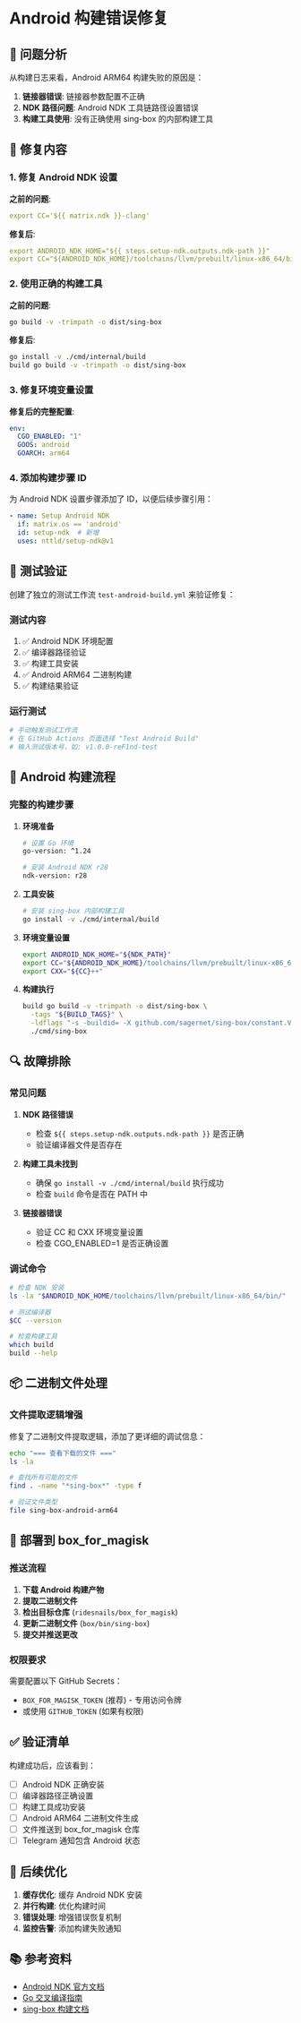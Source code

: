 # Android 构建错误修复

## 🐛 问题分析

从构建日志来看，Android ARM64 构建失败的原因是：

1. **链接器错误**: 链接器参数配置不正确
2. **NDK 路径问题**: Android NDK 工具链路径设置错误
3. **构建工具使用**: 没有正确使用 sing-box 的内部构建工具

## 🔧 修复内容

### 1. 修复 Android NDK 设置

**之前的问题**:
```yaml
export CC='${{ matrix.ndk }}-clang'
```

**修复后**:
```yaml
export ANDROID_NDK_HOME="${{ steps.setup-ndk.outputs.ndk-path }}"
export CC="${ANDROID_NDK_HOME}/toolchains/llvm/prebuilt/linux-x86_64/bin/${{ matrix.ndk }}-clang"
```

### 2. 使用正确的构建工具

**之前的问题**:
```bash
go build -v -trimpath -o dist/sing-box
```

**修复后**:
```bash
go install -v ./cmd/internal/build
build go build -v -trimpath -o dist/sing-box
```

### 3. 修复环境变量设置

**修复后的完整配置**:
```yaml
env:
  CGO_ENABLED: "1"
  GOOS: android
  GOARCH: arm64
```

### 4. 添加构建步骤 ID

为 Android NDK 设置步骤添加了 ID，以便后续步骤引用：
```yaml
- name: Setup Android NDK
  if: matrix.os == 'android'
  id: setup-ndk  # 新增
  uses: nttld/setup-ndk@v1
```

## 🧪 测试验证

创建了独立的测试工作流 `test-android-build.yml` 来验证修复：

### 测试内容
1. ✅ Android NDK 环境配置
2. ✅ 编译器路径验证
3. ✅ 构建工具安装
4. ✅ Android ARM64 二进制构建
5. ✅ 构建结果验证

### 运行测试
```bash
# 手动触发测试工作流
# 在 GitHub Actions 页面选择 "Test Android Build"
# 输入测试版本号，如: v1.0.0-reF1nd-test
```

## 📱 Android 构建流程

### 完整的构建步骤

1. **环境准备**
   ```bash
   # 设置 Go 环境
   go-version: ^1.24
   
   # 安装 Android NDK r28
   ndk-version: r28
   ```

2. **工具安装**
   ```bash
   # 安装 sing-box 内部构建工具
   go install -v ./cmd/internal/build
   ```

3. **环境变量设置**
   ```bash
   export ANDROID_NDK_HOME="${NDK_PATH}"
   export CC="${ANDROID_NDK_HOME}/toolchains/llvm/prebuilt/linux-x86_64/bin/aarch64-linux-android21-clang"
   export CXX="${CC}++"
   ```

4. **构建执行**
   ```bash
   build go build -v -trimpath -o dist/sing-box \
     -tags "${BUILD_TAGS}" \
     -ldflags "-s -buildid= -X github.com/sagernet/sing-box/constant.Version=${VERSION}" \
     ./cmd/sing-box
   ```

## 🔍 故障排除

### 常见问题

1. **NDK 路径错误**
   - 检查 `${{ steps.setup-ndk.outputs.ndk-path }}` 是否正确
   - 验证编译器文件是否存在

2. **构建工具未找到**
   - 确保 `go install -v ./cmd/internal/build` 执行成功
   - 检查 `build` 命令是否在 PATH 中

3. **链接器错误**
   - 验证 CC 和 CXX 环境变量设置
   - 检查 CGO_ENABLED=1 是否正确设置

### 调试命令

```bash
# 检查 NDK 安装
ls -la "$ANDROID_NDK_HOME/toolchains/llvm/prebuilt/linux-x86_64/bin/" | grep aarch64

# 测试编译器
$CC --version

# 检查构建工具
which build
build --help
```

## 📦 二进制文件处理

### 文件提取逻辑增强

修复了二进制文件提取逻辑，添加了更详细的调试信息：

```bash
echo "=== 查看下载的文件 ==="
ls -la

# 查找所有可能的文件
find . -name "*sing-box*" -type f

# 验证文件类型
file sing-box-android-arm64
```

## 🚀 部署到 box_for_magisk

### 推送流程

1. **下载 Android 构建产物**
2. **提取二进制文件**
3. **检出目标仓库** (`ridesnails/box_for_magisk`)
4. **更新二进制文件** (`box/bin/sing-box`)
5. **提交并推送更改**

### 权限要求

需要配置以下 GitHub Secrets：
- `BOX_FOR_MAGISK_TOKEN` (推荐) - 专用访问令牌
- 或使用 `GITHUB_TOKEN` (如果有权限)

## ✅ 验证清单

构建成功后，应该看到：

- [ ] Android NDK 正确安装
- [ ] 编译器路径正确设置
- [ ] 构建工具成功安装
- [ ] Android ARM64 二进制文件生成
- [ ] 文件推送到 box_for_magisk 仓库
- [ ] Telegram 通知包含 Android 状态

## 🔄 后续优化

1. **缓存优化**: 缓存 Android NDK 安装
2. **并行构建**: 优化构建时间
3. **错误处理**: 增强错误恢复机制
4. **监控告警**: 添加构建失败通知

## 📚 参考资料

- [Android NDK 官方文档](https://developer.android.com/ndk)
- [Go 交叉编译指南](https://golang.org/doc/install/source#environment)
- [sing-box 构建文档](https://sing-box.sagernet.org/installation/build-from-source/)
